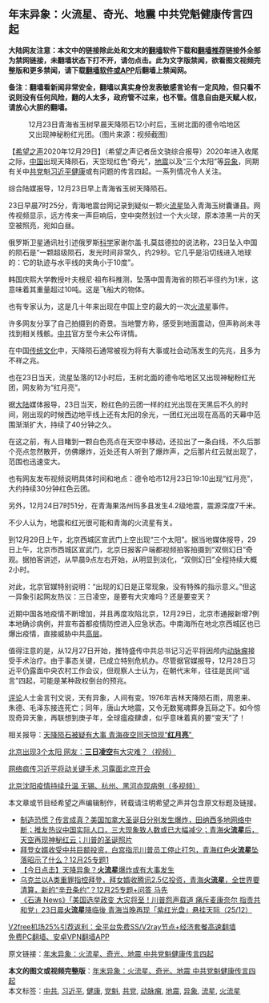  <h2>年末异象：火流星、奇光、地震 中共党魁健康传言四起</h2> <p class="notice"><b>大陆网友注意：本文中的链接除此处和文末的<a href="https://github.com/bannedbook/fanqiang" >翻墙</a>软件下载和<a href="https://github.com/killgcd/justmysocks/blob/master/README.md">翻墙推荐</a>链接外全部为禁网链接，未翻墙状态下打不开，请勿点击。此为文字版禁闻，欲看图文视频完整版和更多禁闻，请下载<a href="https://github.com/bannedbook/fanqiang">翻墙软件或APP</a>后翻墙上禁闻网。</p><p>备注：翻墙看新闻非常安全，翻墙以真实身份发表敏感言论有一定风险，但只看不说则没有任何风险，翻的人太多，政府管不过来，也不管。信息自由是天赋人权，请放心大胆的翻墙。</b></p>  <div class="entry"> <figure> <p><figcaption>12月23日青海省玉树早晨天降陨石12小时后，玉树北面的德令哈地区又出现神秘粉红光团。（图片来源：视频截图）</figcaption></figure> <p>【<span class='wp_keywordlink_affiliate'><a href="https://www.soundofhope.org" title="希望之声" target="_blank">希望之声</a></span>2020年12月29日】（希望之声记者岳文骁综合报导）2020年进入收尾之际，<span class='wp_keywordlink_affiliate'><a href="https://www.bannedbook.org/" title="中国" target="_blank">中国</a></span>出现天降陨石，天空现红色“奇光”，<a href="https://www.bannedbook.org/bnews/tag/%e5%9c%b0%e9%9c%87/" class="st_tag internal_tag" rel="tag" title="标签 地震 下的日志">地震</a>以及“三个太阳”等<a href="https://www.bannedbook.org/bnews/tag/%E5%BC%82%E8%B1%A1/" class="st_tag internal_tag" rel="tag" title="标签 异象 下的日志">异象</a>，同期有关中<a href="https://www.bannedbook.org/bnews/tag/%E5%85%B1%E5%85%9A/" class="st_tag internal_tag" rel="tag" title="标签 共党 下的日志">共党</a>魁<a href="https://www.bannedbook.org/bnews/tag/%e4%b9%a0%e8%bf%91%e5%b9%b3/" class="st_tag internal_tag" rel="tag" title="标签 习近平 下的日志">习近平</a><a href="https://www.bannedbook.org/bnews/tag/%e5%81%a5%e5%ba%b7/" class="st_tag internal_tag" rel="tag" title="标签 健康 下的日志">健康</a>或有问题的传言四起。一系列情况令人关注。</p> <p>综合陆媒报导，12月23日早上青海省玉树天降陨石。</p> <p>23日早晨7时25分，青海地震台网记录到疑似一颗火<a href="https://www.bannedbook.org/bnews/tag/%E6%B5%81%E6%98%9F/" class="st_tag internal_tag" rel="tag" title="标签 流星 下的日志">流星</a>坠入青海玉树囊谦县。网传视频显示，远方传来一声巨响后，空中突然划过一个大火球，原本漆黑一片的天空被照亮，宛如白昼。</p> <p></p> <p>俄罗斯卫星通讯社引述俄罗斯<span class='wp_keywordlink'><a href="https://www.bannedbook.org/forum11/topic309.html" title="禁片：“科学”的棍子" target="_blank">科学</a></span>家谢尔盖‧扎莫兹德拉的说法称，23日坠入中国的陨石是“一颗超级陨石，发光时间非常久，约29秒。它几乎是沿切线进入地球的：它的轨迹与水平线的夹角小于10度”。</p> <p>韩国庆熙大学教授叶夫根尼‧祖布科推测，坠落中国青海省的陨石半径约为1米，这意味着其重量超过10吨。这是飞船大的物体。</p> <p>也有专家认为，这是几十年来出现在中国上空的最大的一次<a href="https://www.bannedbook.org/bnews/tag/%E7%81%AB%E6%B5%81%E6%98%9F/" class="st_tag internal_tag" rel="tag" title="标签 火流星 下的日志">火流星</a>事件。</p>  <p></p> <p>许多网友分享了自己拍摄到的奇景。当地警方称，感受到地面震动，但声称尚未寻找到相关残骸。<a href="https://www.bannedbook.org/bnews/tag/%e4%b8%ad%e5%85%b1/" class="st_tag internal_tag" rel="tag" title="标签 中共 下的日志">中共</a>官方至今未公布详情。</p> <p>在中国<span class='wp_keywordlink_affiliate'><a href="https://www.bannedbook.org/bnews/tculture/" title="传统文化" target="_blank">传统文化</a></span>中，天降陨石通常被视为将有大事或社会动荡发生的先兆，且多为不祥之兆。</p> <p>也在23日当天，流星坠落的12小时后，玉树北面的德令哈地区又出现神秘粉红光团，网友称为“红月亮”。</p> <p>据<span class='wp_keywordlink_affiliate'><a href="https://www.bannedbook.org/" title="大陆" target="_blank">大陆</a></span>媒体报导，23日当天，粉红色的云团一样的红光出现在天黑后不久的时间，刚出现的时候西边地平线上还有太阳的余光，一团红光出现在高高的天幕中范围渐渐扩大，持续了40分钟之久。</p> <p>在这之前，有人目睹到一颗白色亮点在天空中移动，还拉出了一条白线，不久后那个亮点忽然散开，仿佛爆炸，近处还有人听到了爆炸声，之后那片红云就出现了，范围也迅速变大。</p> <p>也有网友发布视频说明具体时间和地点：德令哈市12月23日19:10出现“红月亮”，大约持续30分钟红色云团。</p>  <p></p> <p>另外，12月24日7时51分，在青海果洛州玛多县发生4.2级地震，震源深度7千米。</p> <p>不少人认为，地震和红光很可能和青海的火流星有关。</p> <p>到12月29日上午，北京西城区宣武门上空出现“三个太阳”。据当地媒体报导，29日上午，北京市西城区宣武门，北京日报客户端都视频拍客拍摄到“双侧幻日”奇观。据拍客讲述，从早晨9点左右开始，从明显到淡化，“双侧幻日”全程持续大概2小时。</p> <p>对此，北京官媒特别说明：“出现的幻日是正常现象，没有特殊的指示意义。”但这一异象引起网友热议：三日凌空，是要有大灾难吗？还是要变天？</p> <p></p> <p>近期中国各地疫情不断增加，并且再度攻陷北京，12月29日，北京市通报新增7例本地确诊病例，并宣布首都疫情防控进入应急状态。中南海所在地北京西城区也已爆出疫情，直接威胁中共<span class='wp_keywordlink_affiliate'><a href="https://www.bannedbook.org/bnews/ccpdope/" title="中共高层内幕" target="_blank">高层</a></span>。</p>  <p>值得注意的是，从12月27日开始，推特盛传中共总书记习近平将因颅内<a href="https://www.bannedbook.org/bnews/tag/%e5%8a%a8%e8%84%89%e7%98%a4/" class="st_tag internal_tag" rel="tag" title="标签 动脉瘤 下的日志">动脉瘤</a>接受手术治疗。由于事态关键，已成立特别危机办。尽管据官媒报导，12月28日习近平仍露面中央农村工作会议，但观察人士认为，在朝代末年，往往是民间“谣言”四起，可能是某种政权倒台的预兆。</p> <p><span class='wp_keywordlink_affiliate'><a href="https://www.bannedbook.org/bnews/comments/" title="新闻评论" target="_blank">评论</a></span>人士金言刊文说，天有异象，人间有变。1976年吉林天降陨石雨，周恩来、朱德、毛泽东接连死亡；同年，唐山大地震，又令无数冤魂葬身瓦砾之下。如今惊现奇异天象，再联想到庚子年，全球瘟疫肆虐，似乎意味着真的要“变天”了！</p> <p>相关报导：<a data-ctorig="https://www.soundofhope.org/post/457366" data-cturl="https://www.google.com/url?client=internal-element-cse&amp;cx=007749283119516952101:0iwnfnkwnek&amp;q=https://www.soundofhope.org/post/457366&amp;sa=U&amp;ved=2ahUKEwjVk_XM0fTtAhWF7XMBHXtQAGsQFjAAegQIARAC&amp;usg=AOvVaw3078W8uU5BHGsk1NUrCgJA" href="https://www.google.com/url?client=internal-element-cse&amp;cx=007749283119516952101:0iwnfnkwnek&amp;q=https://www.soundofhope.org/post/457366&amp;sa=U&amp;ved=2ahUKEwjVk_XM0fTtAhWF7XMBHXtQAGsQFjAAegQIARAC&amp;usg=AOvVaw3078W8uU5BHGsk1NUrCgJA" target="_blank">天降陨石被疑有大事 青海夜空同天惊现“<b>红月亮</b>” </a></p> <p><a data-ctorig="https://www.soundofhope.org/post/458380" data-cturl="https://www.google.com/url?client=internal-element-cse&amp;cx=007749283119516952101:0iwnfnkwnek&amp;q=https://www.soundofhope.org/post/458380&amp;sa=U&amp;ved=2ahUKEwjSzaeU2vTtAhVV7XMBHQ13AJMQFjAAegQIABAC&amp;usg=AOvVaw06BSUTn0UhWMUEcpp03A3_" href="https://www.google.com/url?client=internal-element-cse&amp;cx=007749283119516952101:0iwnfnkwnek&amp;q=https://www.soundofhope.org/post/458380&amp;sa=U&amp;ved=2ahUKEwjSzaeU2vTtAhVV7XMBHQ13AJMQFjAAegQIABAC&amp;usg=AOvVaw06BSUTn0UhWMUEcpp03A3_" target="_blank">北京出现3个太阳 网友：<b>三日凌空</b>有大灾难？（视频）</a></p> <p><a href="https://www.soundofhope.org/post/458374">网络疯传习近平将动关键手术 习露面北京开会</a></p> <p><a href="https://www.soundofhope.org/post/458389">北京沈阳疫情持续升温 无锡、杭州、黑河亦现病例（多视频）</a></p> <p>本文章或节目经希望之声编辑制作，转载请注明希望之声并包含原文标题及链接。</p>  <ul class='op-related-articles' title='相关阅读'> <li><a href='https://www.bannedbook.org/bnews/bannedvideo/20201227/1455572.html' target='_blank'>制造恐慌？传言成真？美国加拿大圣诞日分别发生爆炸，田纳西多地网络中断；推友热议中国实际人口，三大现象致人数或已大幅减少；青海<b>火流星</b>后，天空再现神秘红云；川普的圣诞照片</a></li> <li><a href='https://www.bannedbook.org/bnews/bannedvideo/20201226/1455478.html' target='_blank'>拜登女婿收受中共巨额投资，白宫指示川普员工停止打包，青海红色<b>火流星</b>坠落昭示了什么？12月25专题1</a></li> <li><a href='https://www.bannedbook.org/bnews/bannedvideo/20201226/1455188.html' target='_blank'>【今日点击】天降异象？<b>火流星</b>爆炸或有大事发生</a></li> <li><a href='https://www.bannedbook.org/bnews/bannedvideo/20201226/1455142.html' target='_blank'>乌克兰以A类重罪指控拜登，拜女婿收腾讯2.5亿投资，青海<b>火流星</b>，全世界要清算，新的“辛丑条约”？12月25专题+问答 马先</a></li> <li><a href='https://www.bannedbook.org/bnews/bannedvideo/20201226/1455105.html' target='_blank'>《石涛 News》「美国选举政变 大灾将至！川普怨声载道 痛斥麦康奈尔 指责共和党」23日晨<b>火流星</b>降临後 青海当晚再现「紫红光盘」悬挂天际（25/12）</a></li> </ul> <p class="texttj"> <a href="https://www.bannedbook.org/forum23/topic22702.html" target="_blank">V2free机场25%引荐返利：全平台免费SS/V2ray节点+经济套餐高速翻墙</a><br/> <a href="https://github.com/bannedbook/fanqiang/wiki/%E7%A6%81%E9%97%BB%E7%BD%91%E5%AE%89%E5%8D%93%E7%BF%BB%E5%A2%99%E6%96%B0%E9%97%BBAPP" target="_blank">免费PC翻墙、安卓VPN翻墙APP</a></p><p>原文链接：<a class="src_link"  href="https://www.soundofhope.org/post/458593" target="_blank">年末异象：火流星、奇光、地震 中共党魁健康传言四起</a></p><a name='sharetosocial'></a>       <div><b>本文的图文或视频完整版</b>：<a href='https://www.bannedbook.org/bnews/comments/20201230/1457689.html'>年末异象：火流星、奇光、地震 中共党魁健康传言四起</a></div>  </div><!--END ENTRY--> <div class="postfooter"> <div>本文标签：<a href="https://www.bannedbook.org/bnews/tag/%e4%b8%ad%e5%85%b1/" rel="tag">中共</a>, <a href="https://www.bannedbook.org/bnews/tag/%e4%b9%a0%e8%bf%91%e5%b9%b3/" rel="tag">习近平</a>, <a href="https://www.bannedbook.org/bnews/tag/%e5%81%a5%e5%ba%b7/" rel="tag">健康</a>, <a href="https://www.bannedbook.org/bnews/tag/%E5%85%9A%E9%AD%81/" rel="tag">党魁</a>, <a href="https://www.bannedbook.org/bnews/tag/%E5%85%B1%E5%85%9A/" rel="tag">共党</a>, <a href="https://www.bannedbook.org/bnews/tag/%e5%8a%a8%e8%84%89%e7%98%a4/" rel="tag">动脉瘤</a>, <a href="https://www.bannedbook.org/bnews/tag/%e5%9c%b0%e9%9c%87/" rel="tag">地震</a>, <a href="https://www.bannedbook.org/bnews/tag/%E5%BC%82%E8%B1%A1/" rel="tag">异象</a>, <a href="https://www.bannedbook.org/bnews/tag/%E6%B5%81%E6%98%9F/" rel="tag">流星</a>, <a href="https://www.bannedbook.org/bnews/tag/%E7%81%AB%E6%B5%81%E6%98%9F/" rel="tag">火流星</a></div>  </div><!--END POSTFOOTER--> 